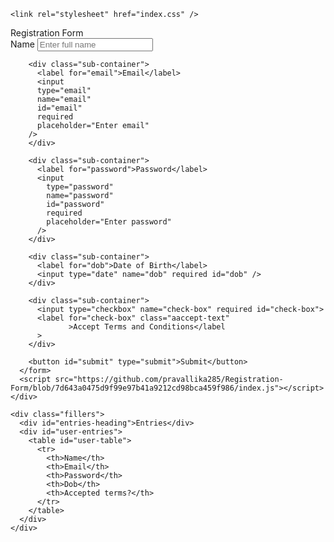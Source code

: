 <html lang="en">
  <head>
    <meta charset="UTF-8" />
    <meta http-equiv="X-UA-Compatible" content="IE=edge" />
    <meta name="viewport" content="width=device-width, initial-scale=1.0" />
    <title>Registration Form</title>
    
    <link rel="stylesheet" href="index.css" />
  </head>
  <body>
    <div class="container">
      <div class="registration">Registration Form</div>
      <form id="user-form">
        <div class="sub-container">
          <label for="name">Name</label>
          <input
            type="text"
            name="name"
            id="name"
            required
            placeholder="Enter full name"
          />
        </div>
        
        <div class="sub-container">
          <label for="email">Email</label>
          <input
          type="email"
          name="email"
          id="email"
          required
          placeholder="Enter email"
        />
        </div>
        
        <div class="sub-container">
          <label for="password">Password</label>
          <input
            type="password"
            name="password"
            id="password"
            required
            placeholder="Enter password"
          />
        </div>
        
        <div class="sub-container">
          <label for="dob">Date of Birth</label>
          <input type="date" name="dob" required id="dob" />
        </div>
        
        <div class="sub-container">
          <input type="checkbox" name="check-box" required id="check-box">
          <label for="check-box" class="aaccept-text"
                 >Accept Terms and Conditions</label
          >
        </div>
        
        <button id="submit" type="submit">Submit</button>
      </form>
      <script src="https://github.com/pravallika285/Registration-Form/blob/7d643a0475d9f99e97b41a9212cd98bca459f986/index.js"></script>
    </div>
    
    <div class="fillers">
      <div id="entries-heading">Entries</div>
      <div id="user-entries">
        <table id="user-table">
          <tr>
            <th>Name</th>
            <th>Email</th>
            <th>Password</th>
            <th>Dob</th>
            <th>Accepted terms?</th>
          </tr>
        </table>
      </div>
    </div>
  </body>
</html>
  
                 
          
        
        
          
                   
    
